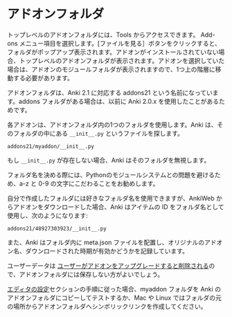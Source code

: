 # アドオンフォルダ

トップレベルのアドオンフォルダには、Tools からアクセスできます。
Add-ons メニュー項目を選択します。[ファイルを見る］ボタンをクリックすると、フォルダがポップアップ表示されます。アドオンがインストールされていない場合、トップレベルのアドオンフォルダが表示されます。アドオンを選択していた場合は、アドオンのモジュールフォルダが表示されますので、1つ上の階層に移動する必要があります。

アドオンフォルダは、Anki 2.1 に対応する addons21 という名前になっています。addons フォルダがある場合は、以前に Anki  2.0.x を使用したことがあるためです。

各アドオンは、アドオンフォルダ内の1つのフォルダを使用します。Anki は、そのフォルダの中にある `__init__.py` というファイルを探します。

    addons21/myaddon/__init__.py

もし `__init__.py` が存在しない場合、Anki はそのフォルダを無視します。

フォルダ名を決める際には、Pythonのモジュールシステムとの問題を避けるため、a-z と 0-9 の文字にこだわることをお勧めします。

自分で作成したフォルダには好きなフォルダ名を使用できますが、AnkiWeb からアドオンをダウンロードした場合、Anki はアイテムの ID をフォルダ名として使用し、次のようになります:

    addons21/48927303923/__init__.py

また、Anki はフォルダ内に meta.json ファイルを配置し、オリジナルのアドオン名、ダウンロードされた時期が有効かどうかを記録しています。

ユーザーデータは [ユーザーがアドオンをアップグレードすると削除される](addon-config.md#config-json)ので、アドオンフォルダには保存しない方がよいでしょう。

[エディタの設定](editor-setup.md)セクションの手順に従った場合、myaddon フォルダを Anki のアドオンフォルダにコピーしてテストするか、Mac や Linux ではフォルダの元の場所からアドオンフォルダへシンボリックリンクを作成してください。
